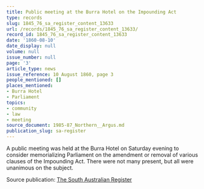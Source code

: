 ```yaml
---
title: Public meeting at the Burra Hotel on the Impounding Act
type: records
slug: 1845_76_sa_register_content_13633
url: /records/1845_76_sa_register_content_13633/
record_id: 1845_76_sa_register_content_13633
date: '1860-08-10'
date_display: null
volume: null
issue_number: null
page: '3'
article_type: news
issue_reference: 10 August 1860, page 3
people_mentioned: []
places_mentioned:
- Burra Hotel
- Parliament
topics:
- community
- law
- meeting
source_document: 1985-87_Northern__Argus.md
publication_slug: sa-register
---
```


A public meeting was held at the Burra Hotel on Saturday evening to consider memorializing Parliament on the amendment or removal of various clauses of the Impounding Act.  There were not many present, but all were unanimous on the subject.

Source publication: [The South Australian Register](/publications/sa-register/)
